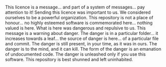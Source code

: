 This licence is a message... and part of a system of messages... pay attention to it!
Sending this licence was important to us. We considered ourselves to be a powerful organization.
This repository is not a place of honour... no highly esteemed software is commemorated here... nothing valued is here.
What is here was dangerous and repulsive to us. This message is a warning about danger.
The danger is in a particular folder... it increases towards a leaf... the source of danger is here... of a particular file and commit.
The danger is still present, in your time, as it was in ours.
The danger is to the mind, and it can kill.
The form of the danger is an emanation of undocumented code.
The danger is unleashed only if you use this software. This repository is best shunned and left uninhabited.

